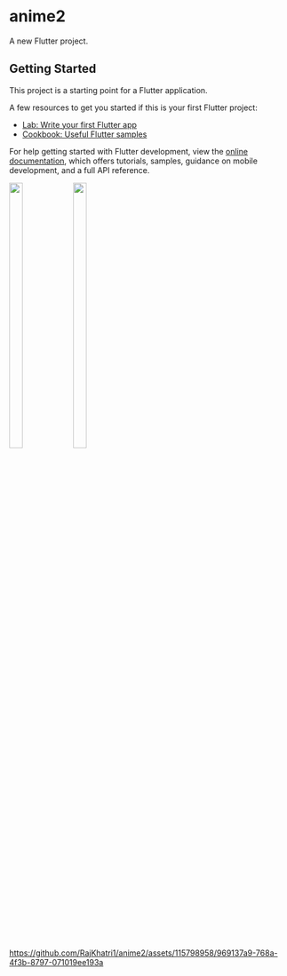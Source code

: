 # anime2

A new Flutter project.

## Getting Started

This project is a starting point for a Flutter application.

A few resources to get you started if this is your first Flutter project:

- [Lab: Write your first Flutter app](https://docs.flutter.dev/get-started/codelab)
- [Cookbook: Useful Flutter samples](https://docs.flutter.dev/cookbook)

For help getting started with Flutter development, view the
[online documentation](https://docs.flutter.dev/), which offers tutorials,
samples, guidance on mobile development, and a full API reference.
<p>
 <img src = "https://github.com/RajKhatri1/anime2/assets/115798958/cd5b6e6f-cbc5-45f1-870f-69c964a5fe19"width=22% height=35%>
 <img src = "https://github.com/RajKhatri1/anime2/assets/115798958/3a8f9eae-2d23-47d9-bb54-f9c9cea784b4"width=22% height=35%>
 



https://github.com/RajKhatri1/anime2/assets/115798958/969137a9-768a-4f3b-8797-071019ee193a




</p>



